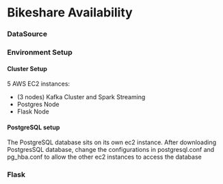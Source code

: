 # Bikeshare Availability

### DataSource

### Environment Setup

#### Cluster Setup
5 AWS EC2 instances:

- (3 nodes) Kafka Cluster and Spark Streaming
- Postgres Node
- Flask Node

#### PostgreSQL setup
The PostgreSQL database sits on its own ec2 instance. After downloading PostgresSQL database, change the configurations in postgresql.conf and pg_hba.conf to allow the other ec2 instances to access the database

### Flask
